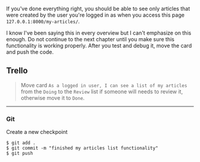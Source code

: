 If you've done everything right, you should be able to see only articles that were created by the user you're logged in as when you access this page `127.0.0.1:8000/my-articles/`.

I know I've been saying this in every overview but I can't emphasize on this enough. Do not continue to the next chapter until you make sure this functionality is working properly. After you test and debug it, move the card and push the code.

## Trello
> Move card `As a logged in user, I can see a list of my articles` from the `Doing` to the `Review` list if someone will needs to review it, otherwise move it to `Done`.
___

### Git

Create a new checkpoint

```shell
$ git add .
$ git commit -m "finished my articles list functionality"
$ git push
```
